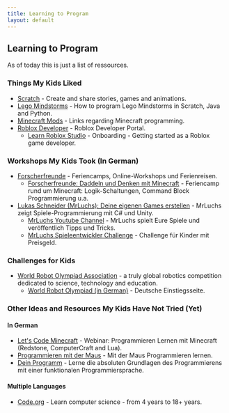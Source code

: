 ```yaml
---
title: Learning to Program
layout: default
---
```


## Learning to Program

As of today this is just a list of ressources.

### Things My Kids Liked

- [Scratch](https://scratch.mit.edu) - Create and share stories, games and animations.
- [Lego Mindstorms](/pages/tech-for-kids/lego.html) - How to program Lego Mindstorms in Scratch, Java and Python.
- [Minecraft Mods](/pages/computers-and-technology/minecraft.html) - Links regarding Minecraft programming.
- [Roblox Developer](https://developer.roblox.com/en-us/) - Roblox Developer Portal.
  - [Learn Roblox Studio](https://developer.roblox.com/en-us/onboarding) - Onboarding - Getting started as a Roblox game developer.

### Workshops My Kids Took (In German)

- [Forscherfreunde](https://forscherfreunde.de/unser-angebot/fuer-eltern/) - Feriencamps, Online-Workshops und Ferienreisen.
  - [Forscherfreunde: Daddeln und Denken mit Minecraft](https://forscherfreunde.de/daddeln-und-denken-mit-minecraft/) - Feriencamp rund um Minecraft: Logik-Schaltungen, Command Block Programmierung u.a.
- [Lukas Schneider (MrLuchs): Deine eigenen Games erstellen](https://www.mrluchs.de/) - MrLuchs zeigt Spiele-Programmierung mit C# und Unity.
  - [MrLuchs Youtube Channel](https://www.youtube.com/c/MrLuchs) - MrLuchs spielt Eure Spiele und veröffentlich Tipps und Tricks.
  - [MrLuchs Spieleentwickler Challenge](https://www.youtube.com/watch?v=QQq6M6DfGTM) - Challenge für Kinder mit Preisgeld.

### Challenges for Kids

- [World Robot Olympiad Association](https://wro-association.org/) - a truly global robotics competition dedicated to science, technology and education.
  - [World Robot Olympiad (in German)](https://www.worldrobotolympiad.de/) - Deutsche Einstiegsseite.

### Other Ideas and Resources My Kids Have Not Tried (Yet)

#### In German

- [Let's Code Minecraft](https://games.jff.de/lets-code-minecraft/) - Webinar: Programmieren Lernen mit Minecraft (Redstone, ComputerCraft and Lua).
- [Programmieren mit der Maus](https://programmieren.wdrmaus.de/welcome) - Mit der Maus Programmieren lernen.
- [Dein Programm](https://www.deinprogramm.de/) - Lerne die absoluten Grundlagen des Programmierens mit einer funktionalen Programmiersprache.

#### Multiple Languages

- [Code.org](https://code.org/) - Learn computer science - from 4 years to 18+ years.
